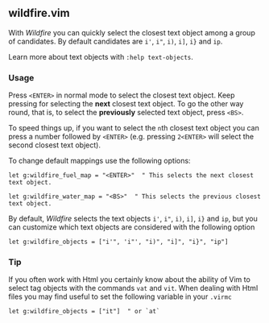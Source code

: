 ## wildfire.vim

With *Wildfire* you can quickly select the closest text object among a group of candidates. By
default candidates are `i'`, `i"`, `i)`, `i]`, `i}` and `ip`.

Learn more about text objects with `:help text-objects`.

### Usage

Press `<ENTER>` in normal mode to select the closest text object. Keep pressing for selecting the
**next** closest text object. To go the other way round, that is, to select the **previously**
selected text object, press `<BS>`.

To speed things up, if you want to select the `n`th closest text object you can press a number
followed by `<ENTER>` (e.g. pressing `2<ENTER>` will select the second closest text
object).

To change default mappings use the following options:

```vim
let g:wildfire_fuel_map = "<ENTER>"  " This selects the next closest text object.

let g:wildfire_water_map = "<BS>"  " This selects the previous closest text object.
```

By default, *Wildfire* selects the text objects `i'`, `i"`, `i)`, `i]`, `i}` and `ip`, but you can
customize which text objects are considered with the following option

```vim
let g:wildfire_objects = ["i'", 'i"', "i)", "i]", "i}", "ip"]
```

### Tip

If you often work with Html you certainly know about the ability of Vim to select tag objects with
the commands `vat` and `vit`. When dealing with Html files you may find useful to set the
following variable in your `.virmc`

```                                    vim
let g:wildfire_objects = ["it"]  " or `at`
```




